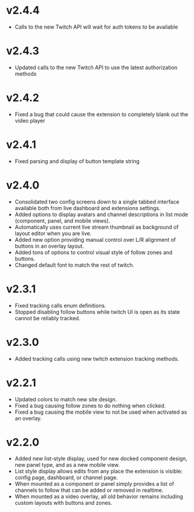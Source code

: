 # v2.4.4

- Calls to the new Twitch API will wait for auth tokens to be available

# v2.4.3

- Updated calls to the new Twitch API to use the latest authorization methods

# v2.4.2

- Fixed a bug that could cause the extension to completely blank out the video player

# v2.4.1

- Fixed parsing and display of button template string

# v2.4.0

- Consolidated two config screens down to a single tabbed interface available both from live dashboard and extensions settings.
- Added options to display avatars and channel descriptions in list mode (component, panel, and mobile views).
- Automatically uses current live stream thumbnail as background of layout editor when you are live.
- Added new option providing manual control over L/R alignment of buttons in an overlay layout.
- Added tons of options to control visual style of follow zones and buttons.
- Changed default font to match the rest of twitch.

# v2.3.1

- Fixed tracking calls enum definitions.
- Stopped disabling follow buttons while twitch UI is open as its state cannot be reliably tracked.

# v2.3.0

- Added tracking calls using new twitch extension tracking methods.

# v2.2.1

- Updated colors to match new site design.
- Fixed a bug causing follow zones to do nothing when clicked.
- Fixed a bug causing the mobile view to not be used when activated as an overlay.

# v2.2.0

- Added new list-style display, used for new docked component design, new panel type, and as a new mobile view.
- List style display allows edits from any place the extension is visible: config page, dashboard, or channel page.
- When mounted as a component or panel simply provides a list of channels to follow that can be added or removed in realtime.
- When mounted as a video overlay, all old behavior remains including custom layouts with buttons and zones.
